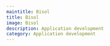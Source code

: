 ```yaml
---
maintitle: Bisol
title: Bisol
image: Bisol
description: Application development
category: Application development
---
```

